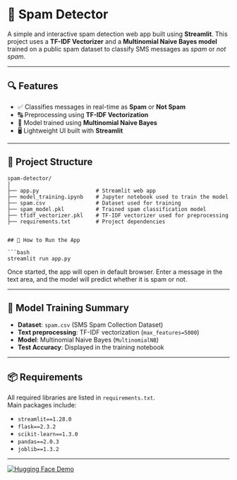 
# 📧 Spam Detector

A simple and interactive spam detection web app built using **Streamlit**. This project uses a **TF-IDF Vectorizer** and a **Multinomial Naive Bayes model** trained on a public spam dataset to classify SMS messages as *spam* or *not spam*.

---

## 🔍 Features

- ✅ Classifies messages in real-time as **Spam** or **Not Spam**
- 🔠 Preprocessing using **TF-IDF Vectorization**
- 🧠 Model trained using **Multinomial Naive Bayes**
- 🖥️ Lightweight UI built with **Streamlit**

---

## 📁 Project Structure

```
spam-detector/
│
├── app.py                  # Streamlit web app
├── model_training.ipynb    # Jupyter notebook used to train the model
├── spam.csv                # Dataset used for training
├── spam_model.pkl          # Trained spam classification model
├── tfidf_vectorizer.pkl    # TF-IDF vectorizer used for preprocessing
├── requirements.txt        # Project dependencies


## 🚀 How to Run the App

```bash
streamlit run app.py
```

Once started, the app will open in  default browser. Enter a message in the text area, and the model will predict whether it is spam or not.

---

## 🧠 Model Training Summary

- **Dataset**: `spam.csv` (SMS Spam Collection Dataset)
- **Text preprocessing**: TF-IDF vectorization (`max_features=5000`)
- **Model**: Multinomial Naive Bayes (`MultinomialNB`)
- **Test Accuracy**: Displayed in the training notebook

---

## 📦 Requirements

All required libraries are listed in `requirements.txt`.  
Main packages include:

- `streamlit==1.28.0`
- `flask==2.3.2`
- `scikit-learn==1.3.0`
- `pandas==2.0.3`
- `joblib==1.3.2`

---
[![Hugging Face Demo](https://img.shields.io/badge/🤗-Open%20in%20Spaces-blue)](https://huggingface.co/spaces/Fatima1shah/spam_detector)



